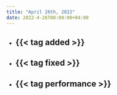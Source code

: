 ```yaml
---
title: "April 26th, 2022"
date: 2022-4-26T00:00:00+04:00
---
```


- {{< tag added >}}
  - 
- {{< tag fixed >}}
  - 
- {{< tag performance >}}
  - 
